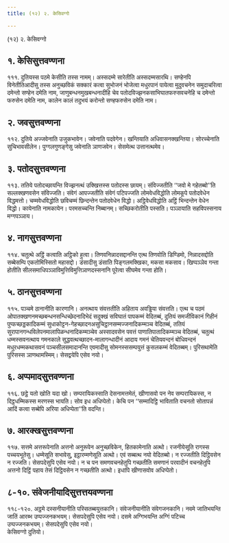 ```yaml
---
title: (१२) २. केसिवग्गो

---
```

(१२) २. केसिवग्गो  


## १. केसिसुत्तवण्णना

१११. दुतियस्स पठमे केसीति तस्स नामम्। अस्सदम्मे सारेतीति अस्सदम्मसारथि। सण्हेनपि विनेतीतिआदीसु तस्स अनुच्छविकं सक्कारं कत्वा सुभोजनं भोजेत्वा मधुरपानं पायेत्वा मुदुवचनेन समुदाचरित्वा दमेन्तो सण्हेन दमेति नाम, जाणुबन्धनमुखबन्धनादीहि चेव पतोदविज्झनकसाभिघातफरुसवचनेहि च दमेन्तो फरुसेन दमेति नाम, कालेन कालं तदुभयं करोन्तो सण्हफरुसेन दमेति नाम।  


## २. जवसुत्तवण्णना

११२. दुतिये अज्जवेनाति उजुकभावेन। जवेनाति पदवेगेन। खन्तियाति अधिवासनक्खन्तिया। सोरच्चेनाति सुचिभावसीलेन। पुग्गलगुणङ्गेसु जवेनाति ञाणजवेन। सेसमेत्थ उत्तानत्थमेव।  


## ३. पतोदसुत्तवण्णना

११३. ततिये पतोदच्छायन्ति विज्झनत्थं उक्खित्तस्स पतोदस्स छायम्। संविज्जतीति ‘‘जवो मे गहेतब्बो’’ति सल्लक्खणवसेन संविज्जति। संवेगं आपज्जतीति संवेगं पटिपज्जति लोमवेधविद्धोति लोमकूपे पतोदवेधेन विद्धमत्तो। चम्मवेधविद्धोति छविचम्मं छिन्दन्तेन पतोदवेधेन विद्धो। अट्ठिवेधविद्धोति अट्ठिं भिन्दन्तेन वेधेन विद्धो। कायेनाति नामकायेन। परमसच्चन्ति निब्बानम्। सच्छिकरोतीति पस्सति। पञ्ञायाति सहविपस्सनाय मग्गपञ्ञाय।  


## ४. नागसुत्तवण्णना

११४. चतुत्थे अट्ठिं कत्वाति अट्ठिको हुत्वा। तिणवनिन्नादसद्दानन्ति एत्थ तिणवोति डिण्डिमो, निन्नादसद्दोति सब्बेसम्पि एकतोमिस्सितो महासद्दो। डंसादीसु डंसाति पिङ्गलमक्खिका, मकसा मकसाव। खिप्पञ्ञेव गन्ता होतीति सीलसमाधिपञ्ञाविमुत्तिविमुत्तिञाणदस्सनानि पूरेत्वा सीघमेव गन्ता होति।  


## ५. ठानसुत्तवण्णना

११५. पञ्चमे ठानानीति कारणानि। अनत्थाय संवत्ततीति अहिताय अवड्ढिया संवत्तति। एत्थ च पठमं ओपातक्खणनमच्छबन्धनसन्धिच्छेदनादिभेदं सदुक्खं सविघातं पापकम्मं वेदितब्बं, दुतियं समजीविकानं गिहीनं पुप्फच्छड्डकादिकम्मं सुधाकोट्टन-गेहच्छादनअसुचिट्ठानसम्मज्जनादिकम्मञ्च वेदितब्बं, ततियं सुरापानगन्धविलेपनमालापिळन्धनादिकम्मञ्चेव अस्सादवसेन पवत्तं पाणातिपातादिकम्मञ्च वेदितब्बं, चतुत्थं धम्मस्सवनत्थाय गमनकाले सुद्धवत्थच्छादन-मालागन्धादीनं आदाय गमनं चेतियवन्दनं बोधिवन्दनं मधुरधम्मकथासवनं पञ्चसीलसमादानन्ति एवमादीसु सोमनस्ससम्पयुत्तं कुसलकम्मं वेदितब्बम्। पुरिसथामेति पुरिसस्स ञाणथामस्मिम्। सेसद्वयेपि एसेव नयो।  


## ६. अप्पमादसुत्तवण्णना

११६. छट्ठे यतो खोति यदा खो। सम्परायिकस्साति देसनामत्तमेतं, खीणासवो पन नेव सम्परायिकस्स, न दिट्ठधम्मिकस्स मरणस्स भायति। सोव इध अधिप्पेतो। केचि पन ‘‘सम्मादिट्ठि भाविताति वचनतो सोतापन्नं आदिं कत्वा सब्बेपि अरिया अधिप्पेता’’ति वदन्ति।  


## ७. आरक्खसुत्तवण्णना

११७. सत्तमे अत्तरूपेनाति अत्तनो अनुरूपेन अनुच्छविकेन, हितकामेनाति अत्थो। रजनीयेसूति रागस्स पच्चयभूतेसु। धम्मेसूति सभावेसु, इट्ठारम्मणेसूति अत्थो। एवं सब्बत्थ नयो वेदितब्बो। न रज्जतीति दिट्ठिवसेन न रज्जति। सेसपदेसुपि एसेव नयो। न च पन समणवचनहेतुपि गच्छतीति समणानं परवादीनं वचनहेतुपि अत्तनो दिट्ठिं पहाय तेसं दिट्ठिवसेन न गच्छतीति अत्थो। इधापि खीणासवोव अधिप्पेतो।  


## ८-१०. संवेजनीयादिसुत्तत्तयवण्णना

११८-१२०. अट्ठमे दस्सनीयानीति पस्सितब्बयुत्तकानि। संवेजनीयानीति संवेगजनकानि। नवमे जातिभयन्ति जातिं आरब्भ उप्पज्जनकभयम्। सेसपदेसुपि एसेव नयो। दसमे अग्गिभयन्ति अग्गिं पटिच्च उप्पज्जनकभयम्। सेसपदेसुपि एसेव नयो।  
केसिवग्गो दुतियो।  